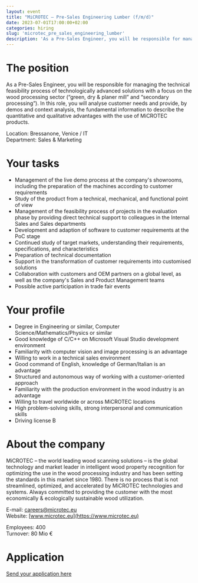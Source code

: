 ```yaml
---
layout: event
title: "MiCROTEC – Pre-Sales Engineering Lumber (f/m/d)"
date: 2023-07-01T17:00:00+02:00
categories: hiring
slug: 'microtec_pre_sales_engineering_lumber'
description: 'As a Pre-Sales Engineer, you will be responsible for managing the technical feasibility process of technologically advanced solutions with a focus on the wood processing sector (“green, dry & planer mill” and “secondary processing”). In this role, you will analyse customer needs and provide, by demos and context analysis, the fundamental information to describe the quantitative and qualitative advantages with the use of MiCROTEC products.'
---
```


# The position

As a Pre-Sales Engineer, you will be responsible for managing the technical feasibility process of technologically advanced solutions with a focus on the wood processing sector (“green, dry & planer mill” and “secondary processing”). In this role, you will analyse customer needs and provide, by demos and context analysis, the fundamental information to describe the quantitative and qualitative advantages with the use of MiCROTEC products.

Location: Bressanone, Venice / IT  
Department: Sales & Marketing  

# Your tasks

* Management of the live demo process at the company's showrooms, including the preparation of the machines according to customer requirements
* Study of the product from a technical, mechanical, and functional point of view
* Management of the feasibility process of projects in the evaluation phase by providing direct technical support to colleagues in the Internal Sales and Sales departments
* Development and adaption of software to customer requirements at the PoC stage
* Continued study of target markets, understanding their requirements, specifications, and characteristics
* Preparation of technical documentation
* Support in the transformation of customer requirements into customised solutions
* Collaboration with customers and OEM partners on a global level, as well as the company's Sales and Product Management teams
* Possible active participation in trade fair events

# Your profile

* Degree in Engineering or similar, Computer Science/Mathematics/Physics or similar
* Good knowledge of C/C++ on Microsoft Visual Studio development environment
* Familiarity with computer vision and image processing is an advantage
* Willing to work in a technical sales environment
* Good command of English, knowledge of German/Italian is an advantage
* Structured and autonomous way of working with a customer-oriented approach
* Familiarity with the production environment in the wood industry is an advantage
* Willing to travel worldwide or across MiCROTEC locations 
* High problem-solving skills, strong interpersonal and communication skills
* Driving license B

# About the company

MiCROTEC – the world leading wood scanning solutions – is the global technology and market leader in intelligent wood property recognition for optimizing the use in the wood processing industry and has been setting the standards in this market since 1980. There is no process that is not streamlined, optimized, and accelerated by MiCROTEC technologies and systems. Always committed to providing the customer with the most economically & ecologically sustainable wood utilization.  

E-mail: [careers@microtec.eu](mailto:careers@microtec.eu)  
Website: [www.microtec.eu](https://www.microtec.eu)  

Employees: 400  
Turnover: 80 Mio €  

# Application

[Send your application here](https://microtec.onboard.org/en/jobs/d4lZ1AeM)
